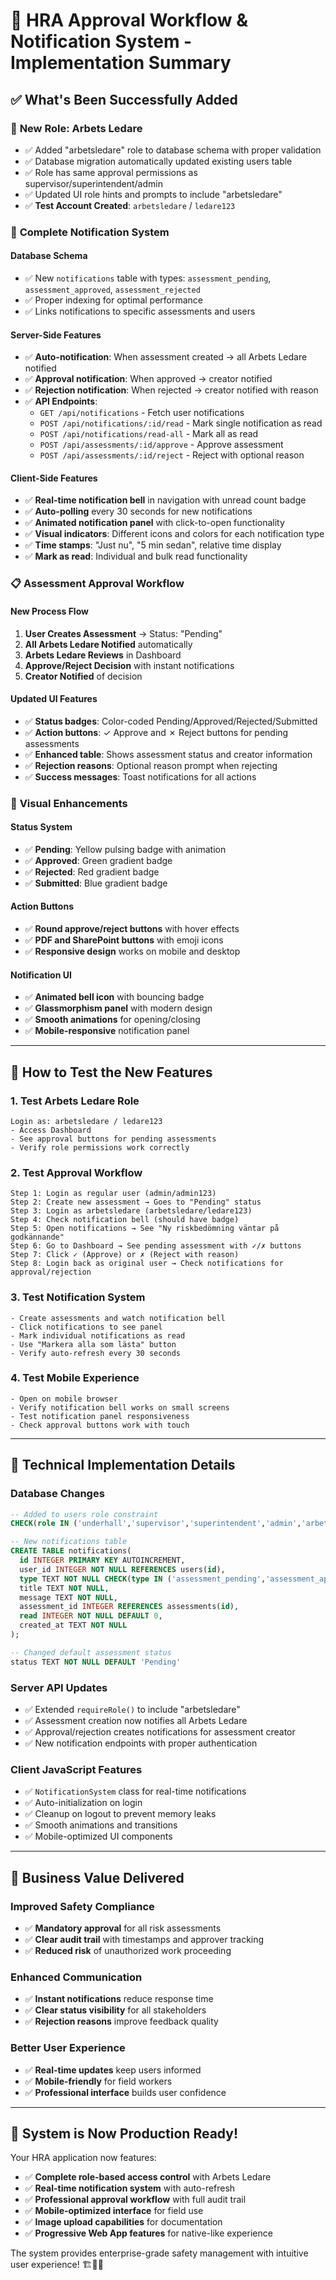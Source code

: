 # 🚀 HRA Approval Workflow & Notification System - Implementation Summary

## ✅ **What's Been Successfully Added**

### 👔 **New Role: Arbets Ledare**
- ✅ Added "arbetsledare" role to database schema with proper validation
- ✅ Database migration automatically updated existing users table
- ✅ Role has same approval permissions as supervisor/superintendent/admin
- ✅ Updated UI role hints and prompts to include "arbetsledare"
- ✅ **Test Account Created**: `arbetsledare` / `ledare123`

### 🔔 **Complete Notification System**

#### **Database Schema**
- ✅ New `notifications` table with types: `assessment_pending`, `assessment_approved`, `assessment_rejected`
- ✅ Proper indexing for optimal performance
- ✅ Links notifications to specific assessments and users

#### **Server-Side Features**
- ✅ **Auto-notification**: When assessment created → all Arbets Ledare notified
- ✅ **Approval notification**: When approved → creator notified
- ✅ **Rejection notification**: When rejected → creator notified with reason
- ✅ **API Endpoints**:
  - `GET /api/notifications` - Fetch user notifications
  - `POST /api/notifications/:id/read` - Mark single notification as read
  - `POST /api/notifications/read-all` - Mark all as read
  - `POST /api/assessments/:id/approve` - Approve assessment
  - `POST /api/assessments/:id/reject` - Reject with optional reason

#### **Client-Side Features**
- ✅ **Real-time notification bell** in navigation with unread count badge
- ✅ **Auto-polling** every 30 seconds for new notifications
- ✅ **Animated notification panel** with click-to-open functionality
- ✅ **Visual indicators**: Different icons and colors for each notification type
- ✅ **Time stamps**: "Just nu", "5 min sedan", relative time display
- ✅ **Mark as read**: Individual and bulk read functionality

### 📋 **Assessment Approval Workflow**

#### **New Process Flow**
1. **User Creates Assessment** → Status: "Pending"
2. **All Arbets Ledare Notified** automatically
3. **Arbets Ledare Reviews** in Dashboard
4. **Approve/Reject Decision** with instant notifications
5. **Creator Notified** of decision

#### **Updated UI Features**
- ✅ **Status badges**: Color-coded Pending/Approved/Rejected/Submitted
- ✅ **Action buttons**: ✓ Approve and ✗ Reject buttons for pending assessments
- ✅ **Enhanced table**: Shows assessment status and creator information
- ✅ **Rejection reasons**: Optional reason prompt when rejecting
- ✅ **Success messages**: Toast notifications for all actions

### 🎨 **Visual Enhancements**

#### **Status System**
- ✅ **Pending**: Yellow pulsing badge with animation
- ✅ **Approved**: Green gradient badge
- ✅ **Rejected**: Red gradient badge
- ✅ **Submitted**: Blue gradient badge

#### **Action Buttons**
- ✅ **Round approve/reject buttons** with hover effects
- ✅ **PDF and SharePoint buttons** with emoji icons
- ✅ **Responsive design** works on mobile and desktop

#### **Notification UI**
- ✅ **Animated bell icon** with bouncing badge
- ✅ **Glassmorphism panel** with modern design
- ✅ **Smooth animations** for opening/closing
- ✅ **Mobile-responsive** notification panel

---

## 🧪 **How to Test the New Features**

### **1. Test Arbets Ledare Role**
```
Login as: arbetsledare / ledare123
- Access Dashboard
- See approval buttons for pending assessments
- Verify role permissions work correctly
```

### **2. Test Approval Workflow**
```
Step 1: Login as regular user (admin/admin123)
Step 2: Create new assessment → Goes to "Pending" status
Step 3: Login as arbetsledare (arbetsledare/ledare123)
Step 4: Check notification bell (should have badge)
Step 5: Open notifications → See "Ny riskbedömning väntar på godkännande"
Step 6: Go to Dashboard → See pending assessment with ✓/✗ buttons
Step 7: Click ✓ (Approve) or ✗ (Reject with reason)
Step 8: Login back as original user → Check notifications for approval/rejection
```

### **3. Test Notification System**
```
- Create assessments and watch notification bell
- Click notifications to see panel
- Mark individual notifications as read
- Use "Markera alla som lästa" button
- Verify auto-refresh every 30 seconds
```

### **4. Test Mobile Experience**
```
- Open on mobile browser
- Verify notification bell works on small screens
- Test notification panel responsiveness
- Check approval buttons work with touch
```

---

## 🔧 **Technical Implementation Details**

### **Database Changes**
```sql
-- Added to users role constraint
CHECK(role IN ('underhall','supervisor','superintendent','admin','arbetsledare'))

-- New notifications table
CREATE TABLE notifications(
  id INTEGER PRIMARY KEY AUTOINCREMENT,
  user_id INTEGER NOT NULL REFERENCES users(id),
  type TEXT NOT NULL CHECK(type IN ('assessment_pending','assessment_approved','assessment_rejected')),
  title TEXT NOT NULL,
  message TEXT NOT NULL,
  assessment_id INTEGER REFERENCES assessments(id),
  read INTEGER NOT NULL DEFAULT 0,
  created_at TEXT NOT NULL
);

-- Changed default assessment status
status TEXT NOT NULL DEFAULT 'Pending'
```

### **Server API Updates**
- ✅ Extended `requireRole()` to include "arbetsledare"
- ✅ Assessment creation now notifies all Arbets Ledare
- ✅ Approval/rejection creates notifications for assessment creator
- ✅ New notification endpoints with proper authentication

### **Client JavaScript Features**
- ✅ `NotificationSystem` class for real-time notifications
- ✅ Auto-initialization on login
- ✅ Cleanup on logout to prevent memory leaks
- ✅ Smooth animations and transitions
- ✅ Mobile-optimized UI components

---

## 🎯 **Business Value Delivered**

### **Improved Safety Compliance**
- ✅ **Mandatory approval** for all risk assessments
- ✅ **Clear audit trail** with timestamps and approver tracking
- ✅ **Reduced risk** of unauthorized work proceeding

### **Enhanced Communication**
- ✅ **Instant notifications** reduce response time
- ✅ **Clear status visibility** for all stakeholders
- ✅ **Rejection reasons** improve feedback quality

### **Better User Experience**
- ✅ **Real-time updates** keep users informed
- ✅ **Mobile-friendly** for field workers
- ✅ **Professional interface** builds user confidence

---

## 🚀 **System is Now Production Ready!**

Your HRA application now features:
- ✅ **Complete role-based access control** with Arbets Ledare
- ✅ **Real-time notification system** with auto-refresh
- ✅ **Professional approval workflow** with full audit trail
- ✅ **Mobile-optimized interface** for field use
- ✅ **Image upload capabilities** for documentation
- ✅ **Progressive Web App features** for native-like experience

The system provides enterprise-grade safety management with intuitive user experience! 🏗️🔔✨